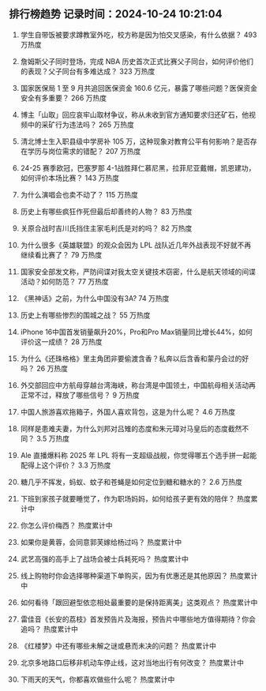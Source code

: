 
## 排行榜趋势 记录时间：2024-10-24 10:21:04
  
  1. 学生自带饭被要求蹲教室外吃，校方称是因为怕交叉感染，有什么依据？ 493 万热度
    
  2. 詹姆斯父子同时登场，完成 NBA 历史首次正式比赛父子同台，如何评价他们的表现？父子同台有多难达成？ 323 万热度
    
  3. 国家医保局 1 至 9 月共追回医保资金 160.6 亿元，暴露了哪些问题？医保资金安全有多重要？ 266 万热度
    
  4. 博主「山取」回应哀牢山取材争议，称从未收到官方通知要求归还矿石，他视频中的采矿行为违法吗？ 265 万热度
    
  5. 清北博士生入职县级中学房补 105 万，这种现象对教育公平有何影响？是否存在学历与岗位需求的错配？ 207 万热度
    
  6. 24-25 赛季欧冠，巴塞罗那 4-1战胜拜仁慕尼黑，拉菲尼亚戴帽，凯恩建功，如何评价本场比赛？ 143 万热度
    
  7. 为什么演唱会也卖不动了？ 115 万热度
    
  8. 历史上有哪些疯狂作死但最后却善终的人物？ 83 万热度
    
  9. 关原合战时吉川氏挡住主家毛利氏是对的吗？ 82 万热度
    
  10. 为什么很多《英雄联盟》的观众会因为 LPL 战队近几年外战表现不好就不再继续看比赛了？ 79 万热度
    
  11. 国家安全部发文称，严防间谍对我太空关键技术窃密，什么是航天领域的间谍活动？如何防范？ 77 万热度
    
  12. 《黑神话》之前，为什么中国没有3A? 74 万热度
    
  13. 历史上有哪些惨烈的围城之战？ 55 万热度
    
  14. iPhone 16中国首发销量飙升20%，Pro和Pro Max销量同比增长44%，如何评价这一成绩？ 28 万热度
    
  15. 为什么《还珠格格》里主角团非要偷渡含香？私奔以后含香和蒙丹会过的好吗？ 26 万热度
    
  16. 外交部回应中方航母穿越台湾海峡，称台湾是中国领土，中国航母相关活动再正常不过，释放了哪些信号？ 9 万热度
    
  17. 中国人旅游喜欢拖箱子，外国人喜欢背包，这是为什么呢？ 4.6 万热度
    
  18. 同样是患难夫妻，为什么刘邦对吕雉的态度和朱元璋对马皇后的态度截然不同？ 3.5 万热度
    
  19. Ale 直播爆料称 2025 年 LPL 将有一支超级战舰，你觉得哪五个选手拼一起能配得上这个评价？ 3.3 万热度
    
  20. 糖几乎不挥发，蚂蚁、蚊子和苍蝇是如何定位到糖和糖水的？ 2.6 万热度
    
  21. 下班到家孩子就要睡觉了，作为职场妈妈，如何给孩子更有效的陪伴？ 热度累计中
    
  22. 你怎么评价梅西？ 热度累计中
    
  23. 如果你是黄蓉，会同意郭芙嫁给杨过吗？ 热度累计中
    
  24. 武艺高强的高手上了战场会被士兵耗死吗？ 热度累计中
    
  25. 线上购物时你会选择哪种渠道下单购买，因为有优惠还是其他原因？ 热度累计中
    
  26. 如何看待「跟回避型依恋相处最重要的是保持距离美」这类观点？ 热度累计中
    
  27. 雷佳音《长安的荔枝》首发预告片及海报，预告片中哪些地方值得期待？你会追吗？ 热度累计中
    
  28. 《红楼梦》中还有哪些未解之谜或悬而未决的问题？ 热度累计中
    
  29. 北京多地路口后移非机动车停止线，这对当地出行有何改变？ 热度累计中
    
  30. 下雨天的天气，你都喜欢做些什么呢？ 热度累计中
    